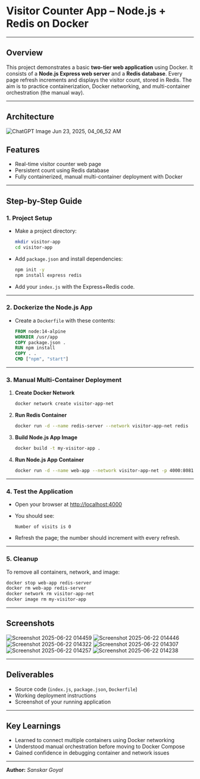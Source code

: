 # Visitor Counter App – Node.js + Redis on Docker

---

## Overview

This project demonstrates a basic **two-tier web application** using Docker.
It consists of a **Node.js Express web server** and a **Redis database**. Every page refresh increments and displays the visitor count, stored in Redis.
The aim is to practice containerization, Docker networking, and multi-container orchestration (the manual way).

---
## Architecture

![ChatGPT Image Jun 23, 2025, 04_06_52 AM](https://github.com/user-attachments/assets/019362f1-30ee-432c-9f43-b967b206413c)


## Features

* Real-time visitor counter web page
* Persistent count using Redis database
* Fully containerized, manual multi-container deployment with Docker

---

## Step-by-Step Guide

### 1. Project Setup

* Make a project directory:

  ```bash
  mkdir visitor-app
  cd visitor-app
  ```
* Add `package.json` and install dependencies:

  ```bash
  npm init -y
  npm install express redis
  ```
* Add your `index.js` with the Express+Redis code.

---

### 2. Dockerize the Node.js App

* Create a `Dockerfile` with these contents:

  ```Dockerfile
  FROM node:14-alpine
  WORKDIR /usr/app
  COPY package.json .
  RUN npm install
  COPY . .
  CMD ["npm", "start"]
  ```

---

### 3. Manual Multi-Container Deployment

1. **Create Docker Network**

   ```bash
   docker network create visitor-app-net
   ```
2. **Run Redis Container**

   ```bash
   docker run -d --name redis-server --network visitor-app-net redis
   ```
3. **Build Node.js App Image**

   ```bash
   docker build -t my-visitor-app .
   ```
4. **Run Node.js App Container**

   ```bash
   docker run -d --name web-app --network visitor-app-net -p 4000:8081 my-visitor-app
   ```

---

### 4. Test the Application

* Open your browser at [http://localhost:4000](http://localhost:4000)
* You should see:

  ```
  Number of visits is 0
  ```
* Refresh the page; the number should increment with every refresh.

---

### 5. Cleanup

To remove all containers, network, and image:

```bash
docker stop web-app redis-server
docker rm web-app redis-server
docker network rm visitor-app-net
docker image rm my-visitor-app
```

---

## Screenshots
![Screenshot 2025-06-22 014459](https://github.com/user-attachments/assets/584838a2-70d8-480b-857f-ad79ac8518b0)
![Screenshot 2025-06-22 014446](https://github.com/user-attachments/assets/19a4b413-a94c-48bf-99e6-03eb848ce7cc)
![Screenshot 2025-06-22 014322](https://github.com/user-attachments/assets/edc3ff84-71e2-4d68-8bd0-39f3f4afbe1f)
![Screenshot 2025-06-22 014307](https://github.com/user-attachments/assets/0a073eae-a4c4-44b5-902e-bef9824f987d)
![Screenshot 2025-06-22 014257](https://github.com/user-attachments/assets/11463877-ba93-4bed-aa08-e2c97f2af4f6)
![Screenshot 2025-06-22 014238](https://github.com/user-attachments/assets/2f42c1f8-f907-468b-9335-c434d2a0eb02)

---

## Deliverables

* Source code (`index.js`, `package.json`, `Dockerfile`)
* Working deployment instructions
* Screenshot of your running application

---

## Key Learnings

* Learned to connect multiple containers using Docker networking
* Understood manual orchestration before moving to Docker Compose
* Gained confidence in debugging container and network issues

---

**Author:**
*Sanskar Goyal*

